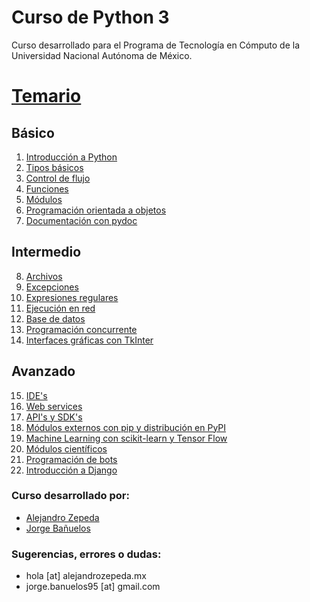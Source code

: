# Curso de Python 3

Curso desarrollado para el Programa de Tecnología en Cómputo de la Universidad Nacional Autónoma de México. 

# [Temario](https://github.com/alejandrozepeda/curso-python-3/wiki)

## Básico

1. [Introducción a Python](https://github.com/alejandrozepeda/curso-python-3/wiki/Introducci%C3%B3n-a-python)
2. [Tipos básicos](https://github.com/alejandrozepeda/curso-python-3/wiki/Tipos-b%C3%A1sicos)
3. [Control de flujo](https://github.com/alejandrozepeda/curso-python-3/wiki/Control-de-flujo)
4. [Funciones](https://github.com/alejandrozepeda/curso-python-3/wiki/Funciones)
5. [Módulos](https://github.com/alejandrozepeda/curso-python-3/wiki/M%C3%B3dulos)
6. [Programación orientada a objetos](https://github.com/alejandrozepeda/curso-python-3/wiki/Programaci%C3%B3n-Orientada-a-Objetos)
7. [Documentación con pydoc](https://github.com/alejandrozepeda/curso-python-3/wiki/Documentaci%C3%B3n-con-pydoc)

## Intermedio 

8. [Archivos](https://github.com/alejandrozepeda/curso-python-3/wiki/Archivos)
9. [Excepciones](https://github.com/alejandrozepeda/curso-python-3/wiki/Excepciones)
10. [Expresiones regulares](https://github.com/alejandrozepeda/curso-python-3/wiki/Expresiones-regulares)
11. [Ejecución en red](https://github.com/alejandrozepeda/curso-python-3/wiki/Ejecuci%C3%B3n-en-red)
12. [Base de datos](https://github.com/alejandrozepeda/curso-python-3/wiki/Base-de-datos)
13. [Programación concurrente](https://github.com/alejandrozepeda/curso-python-3/wiki/Programaci%C3%B3n-concurrente)
14. [Interfaces gráficas con TkInter](https://github.com/alejandrozepeda/curso-python-3/wiki/Interfaces-gr%C3%A1ficas-con-TkInter)

## Avanzado

15. [IDE's](https://github.com/alejandrozepeda/curso-python-3/wiki/IDE's)
16. [Web services](https://github.com/alejandrozepeda/curso-python-3/wiki/Web-services)
17. [API's y SDK's](https://github.com/alejandrozepeda/curso-python-3/wiki/API's-y-SDK's)
18. [Módulos externos con pip y distribución en PyPI](https://github.com/alejandrozepeda/curso-python-3/wiki/M%C3%B3dulos-externos-con-pip-y-distribuci%C3%B3n-en-PyPI)
19. [Machine Learning con scikit-learn y Tensor Flow](https://github.com/alejandrozepeda/curso-python-3/wiki/Machine-Learning-con-scikit-learn-y-Tensor-Flow)
20. [Módulos científicos](https://github.com/alejandrozepeda/curso-python-3/wiki/M%C3%B3dulos-cient%C3%ADficos)
21. [Programación de bots](https://github.com/alejandrozepeda/curso-python-3/wiki/Programaci%C3%B3n-de-bots)
22. [Introducción a Django](https://github.com/alejandrozepeda/curso-python-3/wiki/Introducci%C3%B3n-a-Django)

### Curso desarrollado por: 

* [Alejandro Zepeda](https://github.com/alejandrozepeda)
* [Jorge Bañuelos](https://github.com/JorgeBanuelos)

### Sugerencias, errores o dudas:

* hola [at] alejandrozepeda.mx
* jorge.banuelos95 [at] gmail.com
